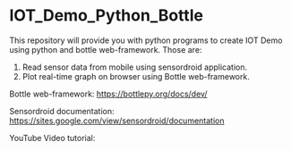 # IOT_Demo_Python_Bottle
This repository will provide you with python programs to create IOT Demo using python and bottle web-framework. Those are:
1. Read sensor data from mobile using sensordroid application.
2. Plot real-time graph on browser using Bottle web-framework.

Bottle web-framework: https://bottlepy.org/docs/dev/

Sensordroid documentation: https://sites.google.com/view/sensordroid/documentation

YouTube Video tutorial: 
